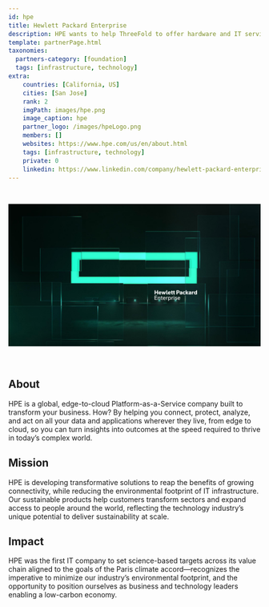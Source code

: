```yaml
---
id: hpe
title: Hewlett Packard Enterprise
description: HPE wants to help ThreeFold to offer hardware and IT services to the community.
template: partnerPage.html
taxonomies:
  partners-category: [foundation]
  tags: [infrastructure, technology]
extra:
    countries: [California, US]
    cities: [San Jose]
    rank: 2
    imgPath: images/hpe.png
    image_caption: hpe
    partner_logo: /images/hpeLogo.png
    members: []
    websites: https://www.hpe.com/us/en/about.html
    tags: [infrastructure, technology]
    private: 0
    linkedin: https://www.linkedin.com/company/hewlett-packard-enterprise/
---
```


<br/>

![hpe](/images/hpe2.jpg)

<br/>

## About

HPE is a global, edge-to-cloud Platform-as-a-Service company built to transform your business. How? By helping you connect, protect, analyze, and act on all your data and applications wherever they live, from edge to cloud, so you can turn insights into outcomes at the speed required to thrive in today’s complex world.

## Mission

HPE is developing transformative solutions to reap the benefits of growing connectivity, while reducing the environmental footprint of IT infrastructure. Our sustainable products help customers transform sectors and expand access to people around the world, reflecting the technology industry’s unique potential to deliver sustainability at scale.

## Impact

HPE was the first IT company to set science-based targets across its value chain aligned to the goals of the Paris climate accord—recognizes the imperative to minimize our industry’s environmental footprint, and the opportunity to position ourselves as business and technology leaders enabling a low-carbon economy.


